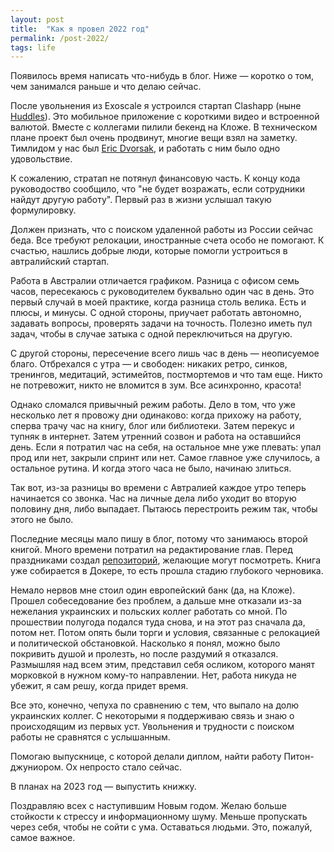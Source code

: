 ```yaml
---
layout: post
title:  "Как я провел 2022 год"
permalink: /post-2022/
tags: life
---
```


[huddlesapp]: https://huddlesapp.co/]

Появилось время написать что-нибудь в блог. Ниже — коротко о том, чем занимался раньше и что делаю сейчас.

[eric]: https://www.linkedin.com/in/eric-dvorsak-58336837/

После увольнения из Exoscale я устроился стартап Clashapp (ныне [Huddles][huddlesapp]). Это мобильное приложение с короткими видео и встроенной валютой. Вместе с коллегами пилили бекенд на Кложе. В техническом плане проект был очень продвинут, многие вещи взял на заметку. Тимлидом у нас был [Eric Dvorsak][eric], и работать с ним было одно удовольствие.

К сожалению, стратап не потянул финансовую часть. К концу кода руководоство сообщило, что "не будет возражать, если сотрудники найдут другую работу". Первый раз в жизни услышал такую формулировку.

Должен признать, что с поиском удаленной работы из России сейчас беда. Все требуют релокации, иностранные счета особо не помогают. К счастью, нашлись добрые люди, которые помогли устроиться в автралийский стартап.

Работа в Австралии отличается графиком. Разница с офисом семь часов, пересекаюсь с руководителем буквально один час в день. Это первый случай в моей практике, когда разница столь велика. Есть и плюсы, и минусы. С одной стороны, приучает работать автономно, задавать вопросы, проверять задачи на точность. Полезно иметь пул задач, чтобы в случае затыка с одной переключиться на другую.

С другой стороны, пересечение всего лишь час в день — неописуемое благо. Отбрехался с утра — и свободен: никаких ретро, синков, тренингов, медитаций, эстимейтов, постмортемов и что там еще. Никто не потревожит, никто не вломится в зум. Все асинхронно, красота!

Однако сломался привычный режим работы. Дело в том, что уже несколько лет я провожу дни одинаково: когда прихожу на работу, сперва трачу час на книгу, блог или библиотеки. Затем перекус и тупняк в интернет. Затем утренний созвон и работа на оставшийся день. Если я потратил час на себя, на остальное мне уже плевать: упал прод или нет, закрыли спринт или нет. Самое главное уже случилось, а остальное рутина. И когда этого часа не было, начинаю злиться.

Так вот, из-за разницы во времени с Автралией каждое утро теперь начинается со звонка. Час на личные дела либо уходит во вторую половину дня, либо выпадает. Пытаюсь перестроить режим так, чтобы этого не было.

[book2]: https://github.com/igrishaev/clj-book2

Последние месяцы мало пишу в блог, потому что занимаюсь второй книгой. Много времени потратил на редактирование глав. Перед праздниками создал [репозиторий][book2], желающие могут посмотреть. Книга уже собирается в Докере, то есть прошла стадию глубокого черновика.

Немало нервов мне стоил один европейский банк (да, на Кложе). Прошел собеседование без проблем, а дальше мне отказали из-за нежелания украинских и польских коллег работать со мной. По прошествии полугода подался туда снова, и на этот раз сначала да, потом нет. Потом опять были торги и условия, связанные с релокацией и политической обстановкой. Насколько я понял, можно было покривить душой и пролезть, но после раздумий я отказался. Размышляя над всем этим, представил себя осликом, которого манят морковкой в нужном кому-то направлении. Нет, работа никуда не убежит, я сам решу, когда придет время.

Все это, конечно, чепуха по сравнению с тем, что выпало на долю украинских коллег. С некоторыми я поддерживаю связь и знаю о происходящим из первых уст. Увольнения и трудности с поиском работы не сравнятся с услышанным.

Помогаю выпускнице, с которой делали диплом, найти работу Питон-джуниором. Ох непросто стало сейчас.

В планах на 2023 год — выпустить книжку.

Поздравляю всех с наступившим Новым годом. Желаю больше стойкости к стрессу и информационному шуму. Меньше пропускать через себя, чтобы не сойти с ума. Оставаться людьми. Это, пожалуй, самое важное.
